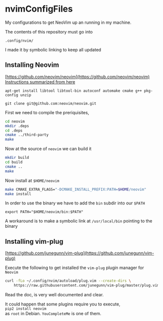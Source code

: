 # nvimConfigFiles
My configurations to get NeoVim up an running in my machine.   

The contents of this repository must go into

`.config/nvim/`

I made it by symbolic linking to keep all updated

## Installing Neovim
[https://github.com/neovim/neovim](https://github.com/neovim/neovim)
[Instructions summarized from here](https://github.com/neovim/neovim/wiki/Building-Neovim#build-prerequisites)

`apt-get install libtool libtool-bin autoconf automake cmake g++ pkg-config unzip`

`git clone git@github.com:neovim/neovim.git`

First we need to compile the preriquisites,  

```sh
cd neovim   
mkdir .deps   
cd .deps   
cmake ../third-party   
make   
```

Now at the source of `neovim` we can build it

```sh
mkdir build   
cd build   
cmake ..   
make    
```

Now install at `$HOME/neovim`

```sh
make CMAKE_EXTRA_FLAGS="-DCMAKE_INSTALL_PREFIX:PATH=$HOME/neovim"   
make install  
```

In order to use the binary we have to add the `bin` subdir into our `$PATH`   

`export PATH="$HOME/neovim/bin:$PATH"`   

A workaround is to make a symbolic link at `/usr/local/bin` pointing to the binary


## Installing vim-plug
[https://github.com/junegunn/vim-plug](https://github.com/junegunn/vim-plug)

Execute the following to get installed the `vim-plug` plugin manager for `Neovim`

```sh
curl -fLo ~/.config/nvim/autoload/plug.vim --create-dirs \
    https://raw.githubusercontent.com/junegunn/vim-plug/master/plug.vim
```

Read the doc, is very well documented and clear.

It could happen that some plugins require you to execute,    
`pip2 install neovim`    
as `root` in Debian. `YouCompleteMe` is one of them.  

